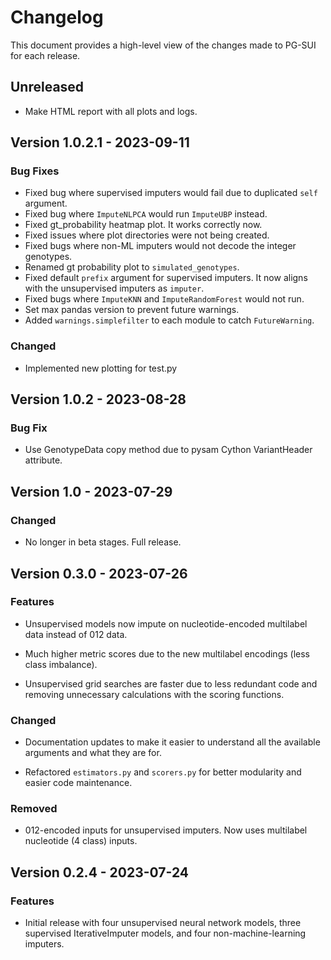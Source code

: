 # Changelog

This document provides a high-level view of the changes made to PG-SUI for each release.  

## Unreleased

- Make HTML report with all plots and logs.

## Version 1.0.2.1 - 2023-09-11

### Bug Fixes

- Fixed bug where supervised imputers would fail due to duplicated `self` argument.
- Fixed bug where `ImputeNLPCA` would run `ImputeUBP` instead.
- Fixed gt_probability heatmap plot. It works correctly now.
- Fixed issues where plot directories were not being created.
- Fixed bugs where non-ML imputers would not decode the integer genotypes.
- Renamed gt probability plot to `simulated_genotypes`.
- Fixed default `prefix` argument for supervised imputers. It now aligns with the unsupervised imputers as `imputer`.
- Fixed bugs where `ImputeKNN` and `ImputeRandomForest` would not run.
- Set max pandas version to prevent future warnings.
- Added `warnings.simplefilter` to each module to catch `FutureWarning`.

### Changed

- Implemented new plotting for test.py

## Version 1.0.2 - 2023-08-28

### Bug Fix

- Use GenotypeData copy method due to pysam Cython VariantHeader attribute.

## Version 1.0 - 2023-07-29

### Changed

- No longer in beta stages. Full release.

## Version 0.3.0 - 2023-07-26

### Features

- Unsupervised models now impute on nucleotide-encoded multilabel data instead of 012 data.  

- Much higher metric scores due to the new multilabel encodings (less class imbalance).  

- Unsupervised grid searches are faster due to less redundant code and removing unnecessary calculations with the scoring functions.  

### Changed

- Documentation updates to make it easier to understand all the available arguments and what they are for.  

- Refactored `estimators.py` and `scorers.py` for better modularity and easier code maintenance.  

### Removed

- 012-encoded inputs for unsupervised imputers. Now uses multilabel nucleotide (4 class) inputs.  

## Version 0.2.4 - 2023-07-24

### Features

- Initial release with four unsupervised neural network models, three supervised IterativeImputer models, and four non-machine-learning imputers.  
